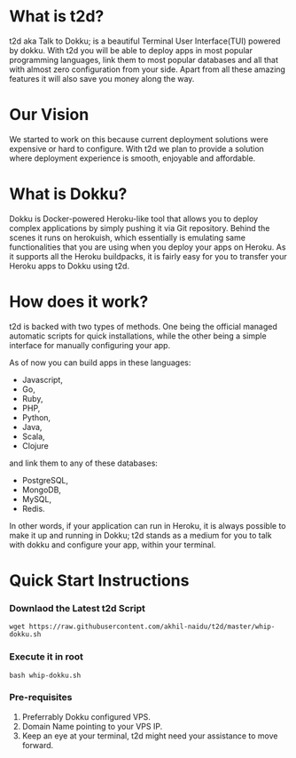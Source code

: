 # What is t2d?
t2d aka Talk to Dokku; is a beautiful Terminal User Interface(TUI) powered by dokku. With t2d you will be able to deploy apps in most popular programming languages, link them to most popular databases and all that with almost zero configuration from your side. Apart from all these amazing features it will also save you money along the way.

# Our Vision
We started to work on this because current deployment solutions were expensive or hard to configure. With t2d we plan to provide a solution where deployment experience is smooth, enjoyable and affordable.

# What is Dokku?
Dokku is Docker-powered Heroku-like tool that allows you to deploy complex applications by simply pushing it via Git repository. Behind the scenes it runs on herokuish, which essentially is emulating same functionalities that you are using when you deploy your apps on Heroku. As it supports all the Heroku buildpacks, it is fairly easy for you to transfer your Heroku apps to Dokku using t2d.

# How does it work?
t2d is backed with two types of methods. One being the official managed automatic scripts for quick installations, while the other being a simple interface for manually configuring your app. 

As of now you can build apps in these languages: 
- Javascript, 
- Go, 
- Ruby, 
- PHP, 
- Python, 
- Java, 
- Scala, 
- Clojure 

and link them to any of these databases: 
- PostgreSQL, 
- MongoDB, 
- MySQL, 
- Redis.

In other words, if your application can run in Heroku, it is always possible to make it up and running in Dokku; t2d stands as a medium for you to talk with dokku and configure your app, within your terminal.

# Quick Start Instructions
### Downlaod the Latest t2d Script
```
wget https://raw.githubusercontent.com/akhil-naidu/t2d/master/whip-dokku.sh
```
### Execute it in root
```
bash whip-dokku.sh
```
### Pre-requisites
1. Preferrably Dokku configured VPS.
2. Domain Name pointing to your VPS IP.
3. Keep an eye at your terminal, t2d might need your assistance to move forward.
